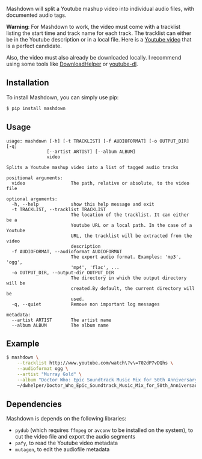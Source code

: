 Mashdown will split a Youtube mashup video into individual audio files, with documented audio tags.

**Warning**: For Mashdown to work, the video must come with a tracklist listing the start time and track name for each track. The tracklist can either be in the Youtube description or in a local file. Here is a [Youtube video](https://www.youtube.com/watch?v=702dP7vDQhs) that is a perfect candidate.

Also, the video must also already be downloaded locally. I recommend using some tools like [DownloadHelper](http://www.downloadhelper.net/) or [youtube-dl](https://github.com/rg3/youtube-dl).

## Installation

To install Mashdown, you can simply use pip:

```bash
$ pip install mashdown
```

## Usage

```
usage: mashdown [-h] [-t TRACKLIST] [-f AUDIOFORMAT] [-o OUTPUT_DIR] [-q]
               [--artist ARTIST] [--album ALBUM]
               video

Splits a Youtube mashup video into a list of tagged audio tracks

positional arguments:
  video                 The path, relative or absolute, to the video file

optional arguments:
  -h, --help            show this help message and exit
  -t TRACKLIST, --tracklist TRACKLIST
                        The location of the tracklist. It can either be a
                        Youtube URL or a local path. In the case of a Youtube
                        URL, the tracklist will be extracted from the video
                        description
  -f AUDIOFORMAT, --audioformat AUDIOFORMAT
                        The export audio format. Examples: 'mp3', 'ogg',
                        'mp4', 'flac', ...
  -o OUTPUT_DIR, --output-dir OUTPUT_DIR
                        The directory in which the output directory will be
                        created.By default, the current directory will be
                        used.
  -q, --quiet           Remove non important log messages

metadata:
  --artist ARTIST       The artist name
  --album ALBUM         The album name

```

## Example

```bash
$ mashdown \
    --tracklist http://www.youtube.com/watch\?v\=702dP7vDQhs \
    --audioformat ogg \
    --artist "Murray Gold" \
    --album "Doctor Who: Epic Soundtrack Music Mix for 50th Anniversary" \
    ~/dwhelper/Doctor_Who_Epic_Soundtrack_Music_Mix_for_50th_Anniversary_Mu.mp4
```

## Dependencies
Mashdown is depends on the following libraries:

- ``pydub`` (which requires ``ffmpeg`` or ``avconv`` to be installed on the system), to cut the video file and export the audio segments
- ``pafy``, to read the Youtube video metadata
- ``mutagen``, to edit the audiofile metadata